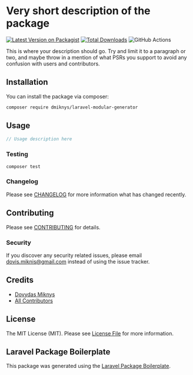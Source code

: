 # Very short description of the package

[![Latest Version on Packagist](https://img.shields.io/packagist/v/dmiknys/laravel-modular-generator.svg?style=flat-square)](https://packagist.org/packages/dmiknys/laravel-modular-generator)
[![Total Downloads](https://img.shields.io/packagist/dt/dmiknys/laravel-modular-generator.svg?style=flat-square)](https://packagist.org/packages/dmiknys/laravel-modular-generator)
![GitHub Actions](https://github.com/dmiknys/laravel-modular-generator/actions/workflows/main.yml/badge.svg)

This is where your description should go. Try and limit it to a paragraph or two, and maybe throw in a mention of what PSRs you support to avoid any confusion with users and contributors.

## Installation

You can install the package via composer:

```bash
composer require dmiknys/laravel-modular-generator
```

## Usage

```php
// Usage description here
```

### Testing

```bash
composer test
```

### Changelog

Please see [CHANGELOG](CHANGELOG.md) for more information what has changed recently.

## Contributing

Please see [CONTRIBUTING](CONTRIBUTING.md) for details.

### Security

If you discover any security related issues, please email dovis.miknis@gmail.com instead of using the issue tracker.

## Credits

-   [Dovydas Miknys](https://github.com/dmiknys)
-   [All Contributors](../../contributors)

## License

The MIT License (MIT). Please see [License File](LICENSE.md) for more information.

## Laravel Package Boilerplate

This package was generated using the [Laravel Package Boilerplate](https://laravelpackageboilerplate.com).
